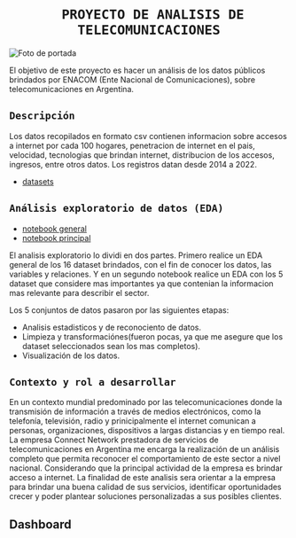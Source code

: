 # <h1 align="center">**` PROYECTO DE ANALISIS DE TELECOMUNICACIONES`**</h1>

![Foto de portada](Imagenes/portada.png)

El objetivo de este proyecto es hacer un análisis de los datos públicos brindados por ENACOM (Ente Nacional de Comunicaciones), sobre telecomunicaciones en Argentina.

## `Descripción`

Los datos recopilados en formato csv contienen informacion sobre accesos a internet por cada 100 hogares, penetracion de internet en el pais, velocidad, tecnologias que brindan internet, distribucion de los accesos, ingresos, entre otros datos. Los registros datan desde 2014 a 2022. 
- [datasets]()

## `Análisis exploratorio de datos (EDA)`
- [notebook general](https://github.com/.ipynb)
- [notebook principal]()

El analisis exploratorio lo dividi en dos partes. Primero realice un EDA general de los 16 dataset brindados, con el fin de conocer los datos, las variables y relaciones. Y en un segundo notebook realice un EDA con los 5 dataset que considere mas importantes ya que contenian la informacion mas relevante para describir el sector.

Los 5 conjuntos de datos pasaron por las siguientes etapas: 
- Analisis estadisticos y de reconociento de datos.
- Limpieza y transformaciónes(fueron pocas, ya que me asegure que los dataset seleccionados sean los mas completos).
- Visualización de los datos.

## `Contexto y rol a desarrollar`
En un contexto mundial predominado por las telecomunicaciones donde la transmisión de información a través de medios electrónicos, como la telefonía, televisión, radio y prinicipalmente el internet comunican a personas, organizaciones, dispositivos a largas distancias y en tiempo real. La empresa Connect Network prestadora de servicios de telecomunicaciones en  Argentina me encarga la realización de un análisis completo que permita reconocer el comportamiento de este sector a nivel nacional. Considerando que la principal actividad de la empresa es brindar acceso a internet.
La finalidad de este analisis sera orientar a la empresa para brindar una buena calidad de sus servicios, identificar oportunidades crecer y poder plantear soluciones personalizadas a sus posibles clientes.

## Dashboard

